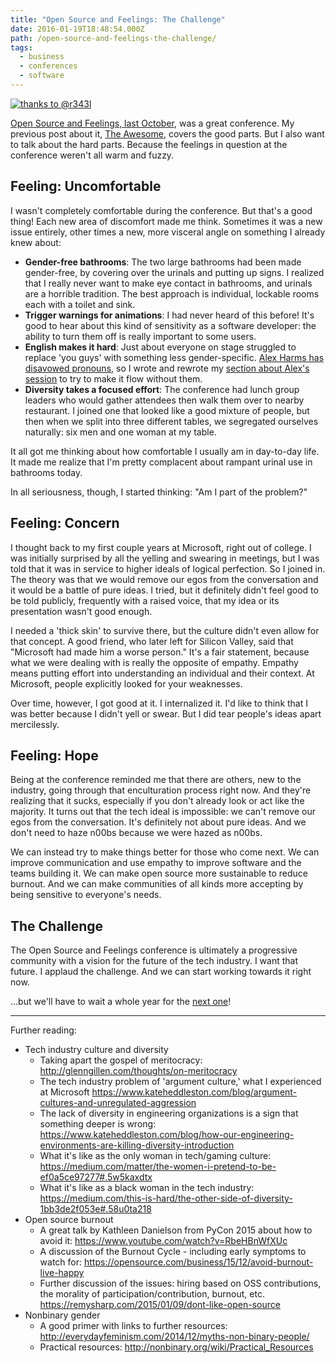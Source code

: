 ```yaml
---
title: "Open Source and Feelings: The Challenge"
date: 2016-01-19T18:48:54.000Z
path: /open-source-and-feelings-the-challenge/
tags:
  - business
  - conferences
  - software
---
```


<a class="plain" href="https://twitter.com/r343l/status/650412701059956736"><img src="https://static.sinap.ps/blog/2016/01_jan/osfeels_challenge/bathroom.jpg" alt="thanks to @r343l"></a>

[Open Source and Feelings, last October](http://osfeels.com/), was a great conference. My previous post about it, [The Awesome](/open-source-and-feelings-the-awesome/), covers the good parts. But I also want to talk about the hard parts. Because the feelings in question at the conference weren't all warm and fuzzy.

<div class='fold'></div>

## Feeling: Uncomfortable

I wasn't completely comfortable during the conference. But that's a good thing! Each new area of discomfort made me think. Sometimes it was a new issue entirely, other times a new, more visceral angle on something I already knew about:

* **Gender-free bathrooms**: The two large bathrooms had been made gender-free, by covering over the urinals and putting up signs. I realized that I really never want to make eye contact in bathrooms, and urinals are a horrible tradition. The best approach is individual, lockable rooms each with a toilet and sink.
* **Trigger warnings for animations**: I had never heard of this before! It's good to hear about this kind of sensitivity as a software developer: the ability to turn them off is really important to some users.
* **English makes it hard**: Just about everyone on stage struggled to replace 'you guys' with something less gender-specific. [Alex Harms has disavowed pronouns](https://twitter.com/onealexharms/status/258334483437199360), so I wrote and rewrote my [section about Alex's session](/open-source-and-feelings-the-awesome/#empathy) to try to make it flow without them.
* **Diversity takes a focused effort**: The conference had lunch group leaders who would gather attendees then walk them over to nearby restaurant. I joined one that looked like a good mixture of people, but then when we split into three different tables, we segregated ourselves naturally: six men and one woman at my table.

It all got me thinking about how comfortable I usually am in day-to-day life. It made me realize that I'm pretty complacent about rampant urinal use in bathrooms today.

In all seriousness, though, I started thinking: "Am I part of the problem?"

## Feeling: Concern

I thought back to my first couple years at Microsoft, right out of college. I was initially surprised by all the yelling and swearing in meetings, but I was told that it was in service to higher ideals of logical perfection. So I joined in. The theory was that we would remove our egos from the conversation and it would be a battle of pure ideas. I tried, but it definitely didn't feel good to be told publicly, frequently with a raised voice, that my idea or its presentation wasn't good enough.

I needed a 'thick skin' to survive there, but the culture didn't even allow for that concept. A good friend, who later left for Silicon Valley, said that "Microsoft had made him a worse person." It's a fair statement, because what we were dealing with is really the opposite of empathy. Empathy means putting effort into understanding an individual and their context. At Microsoft, people explicitly looked for your weaknesses.

Over time, however, I got good at it. I internalized it. I'd like to think that I was better because I didn't yell or swear. But I did tear people's ideas apart mercilessly.

## Feeling: Hope

Being at the conference reminded me that there are others, new to the industry, going through that enculturation process right now. And they're realizing that it sucks, especially if you don't already look or act like the majority. It turns out that the tech ideal is impossible: we can't remove our egos from the conversation. It's definitely not about pure ideas. And we don't need to haze n00bs because we were hazed as n00bs.

We can instead try to make things better for those who come next. We can improve communication and use empathy to improve software and the teams building it. We can make open source more sustainable to reduce burnout. And we can make communities of all kinds more accepting by being sensitive to everyone's needs.

## The Challenge

The Open Source and Feelings conference is ultimately a progressive community with a vision for the future of the tech industry. I want that future. I applaud the challenge. And we can start working towards it right now.

...but we'll have to wait a whole year for the [next one](https://twitter.com/OSFeels)!

---

Further reading:

* Tech industry culture and diversity
    * Taking apart the gospel of meritocracy: http://glenngillen.com/thoughts/on-meritocracy
    * The tech industry problem of 'argument culture,' what I experienced at Microsoft https://www.kateheddleston.com/blog/argument-cultures-and-unregulated-aggression
    * The lack of diversity in engineering organizations is a sign that something deeper is wrong: https://www.kateheddleston.com/blog/how-our-engineering-environments-are-killing-diversity-introduction
    * What it's like as the only woman in tech/gaming culture: https://medium.com/matter/the-women-i-pretend-to-be-ef0a5ce97277#.5w5kaxdtx
    * What it's like as a black woman in the tech industry: https://medium.com/this-is-hard/the-other-side-of-diversity-1bb3de2f053e#.58u0ta218
* Open source burnout
    * A great talk by Kathleen Danielson from PyCon 2015 about how to avoid it: https://www.youtube.com/watch?v=RbeHBnWfXUc
    * A discussion of the Burnout Cycle - including early symptoms to watch for: https://opensource.com/business/15/12/avoid-burnout-live-happy
    * Further discussion of the issues: hiring based on OSS contributions, the morality of participation/contribution, burnout, etc. https://remysharp.com/2015/01/09/dont-like-open-source
* Nonbinary gender
    * A good primer with links to further resources: http://everydayfeminism.com/2014/12/myths-non-binary-people/
    * Practical resources: http://nonbinary.org/wiki/Practical_Resources
